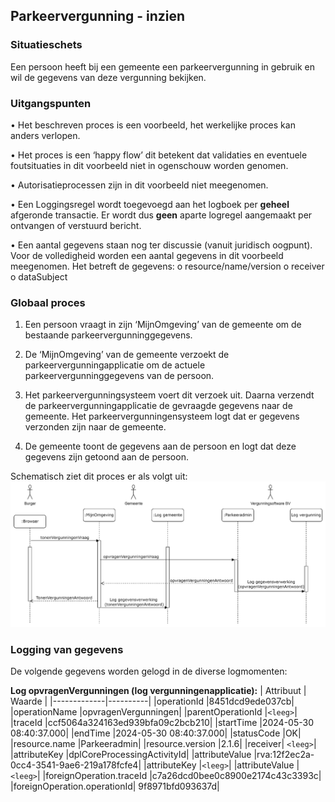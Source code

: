 ## Parkeervergunning - inzien
### Situatieschets
Een persoon heeft bij een gemeente een parkeervergunning in gebruik en wil de gegevens van deze vergunning bekijken.

### Uitgangspunten
•	Het beschreven proces is een voorbeeld, het werkelijke proces kan anders verlopen.

•	Het proces is een ‘happy flow’ dit betekent dat validaties en eventuele foutsituaties in dit voorbeeld niet in ogenschouw worden genomen.

•	Autorisatieprocessen zijn in dit voorbeeld niet meegenomen.

•	Een Loggingsregel wordt toegevoegd aan het logboek per **geheel** afgeronde transactie. Er wordt dus **geen** aparte logregel aangemaakt per ontvangen of verstuurd bericht.

•	Een aantal gegevens staan nog ter discussie (vanuit juridisch oogpunt). Voor de volledigheid worden een aantal gegevens in dit voorbeeld meegenomen. Het betreft de gegevens:
o	resource/name/version
o	receiver
o	dataSubject

### Globaal proces
1.	Een persoon vraagt in zijn ‘MijnOmgeving’ van de gemeente om de bestaande parkeervergunninggegevens.
   
2.	De ‘MijnOmgeving’ van de gemeente verzoekt de parkeervergunningapplicatie om de actuele parkeervergunninggegevens van de persoon.

3.	Het parkeervergunningsysteem voert dit verzoek uit. Daarna verzendt de parkeervergunningapplicatie de gevraagde gegevens naar de gemeente. Het parkeervergunningensysteem logt dat er gegevens verzonden zijn naar de gemeente.

4.	De gemeente toont de gegevens aan de persoon en logt dat deze gegevens zijn getoond aan de persoon.

Schematisch ziet dit proces er als volgt uit:
![Alt text](./medias/Parkeervergunning_Inzien_SchematischProces.png)

### Logging van gegevens
De volgende gegevens worden gelogd in de diverse logmomenten:

**Log opvragenVergunningen (log vergunningenapplicatie):**
| Attribuut   | Waarde   |
|-------------|----------|
|operationId	|8451dcd9ede037cb|
|operationName	|opvragenVergunningen|
|parentOperationId	|`<leeg>`|
|traceId	|ccf5064a324163ed939bfa09c2bcb210|
|startTime	|2024-05-30 08:40:37.000|
|endTime	|2024-05-30 08:40:37.000|
|statusCode	|OK|
|resource.name	|Parkeeradmin|
|resource.version	|2.1.6|
|receiver|	`<leeg>`|
|attributeKey	|dplCoreProcessingActivityId|
|attributeValue	|rva:12f2ec2a-0cc4-3541-9ae6-219a178fcfe4|
|attributeKey	|`<leeg>`|
|attributeValue	|`<leeg>`|
|foreignOperation.traceId	|c7a26dcd0bee0c8900e2174c43c3393c|
|foreignOperation.operationId|	9f8971bfd093637d|
